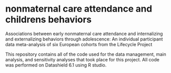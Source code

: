 # nonmaternal care attendance and childrens behaviors
Associations between early nonmaternal care attendance and internalizing and externalizing behaviors through adolescence: An individual participant data meta-analysis of six European cohorts from the Lifecycle Project

This repository contains all of the code used for the data management, main analysis, and sensitivity analyses that took place for this project. All code was performed on Datashield 6.1 using R studio.
